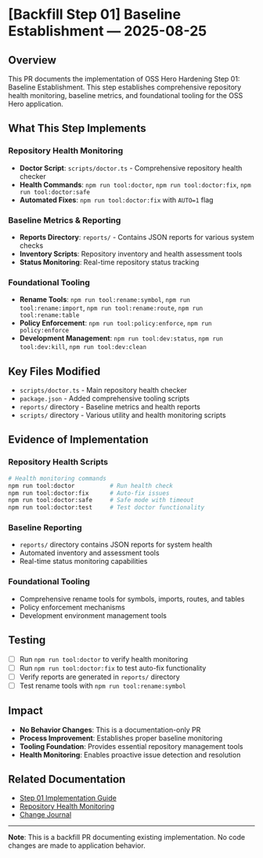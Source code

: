 # [Backfill Step 01] Baseline Establishment — 2025-08-25

## Overview

This PR documents the implementation of OSS Hero Hardening Step 01: Baseline Establishment. This step establishes comprehensive repository health monitoring, baseline metrics, and foundational tooling for the OSS Hero application.

## What This Step Implements

### Repository Health Monitoring
- **Doctor Script**: `scripts/doctor.ts` - Comprehensive repository health checker
- **Health Commands**: `npm run tool:doctor`, `npm run tool:doctor:fix`, `npm run tool:doctor:safe`
- **Automated Fixes**: `npm run tool:doctor:fix` with `AUTO=1` flag

### Baseline Metrics & Reporting
- **Reports Directory**: `reports/` - Contains JSON reports for various system checks
- **Inventory Scripts**: Repository inventory and health assessment tools
- **Status Monitoring**: Real-time repository status tracking

### Foundational Tooling
- **Rename Tools**: `npm run tool:rename:symbol`, `npm run tool:rename:import`, `npm run tool:rename:route`, `npm run tool:rename:table`
- **Policy Enforcement**: `npm run tool:policy:enforce`, `npm run policy:enforce`
- **Development Management**: `npm run tool:dev:status`, `npm run tool:dev:kill`, `npm run tool:dev:clean`

## Key Files Modified

- `scripts/doctor.ts` - Main repository health checker
- `package.json` - Added comprehensive tooling scripts
- `reports/` directory - Baseline metrics and health reports
- `scripts/` directory - Various utility and health monitoring scripts

## Evidence of Implementation

### Repository Health Scripts
```bash
# Health monitoring commands
npm run tool:doctor          # Run health check
npm run tool:doctor:fix      # Auto-fix issues
npm run tool:doctor:safe     # Safe mode with timeout
npm run tool:doctor:test     # Test doctor functionality
```

### Baseline Reporting
- `reports/` directory contains JSON reports for system health
- Automated inventory and assessment tools
- Real-time status monitoring capabilities

### Foundational Tooling
- Comprehensive rename tools for symbols, imports, routes, and tables
- Policy enforcement mechanisms
- Development environment management tools

## Testing

- [ ] Run `npm run tool:doctor` to verify health monitoring
- [ ] Run `npm run tool:doctor:fix` to test auto-fix functionality
- [ ] Verify reports are generated in `reports/` directory
- [ ] Test rename tools with `npm run tool:rename:symbol`

## Impact

- **No Behavior Changes**: This is a documentation-only PR
- **Process Improvement**: Establishes proper baseline monitoring
- **Tooling Foundation**: Provides essential repository management tools
- **Health Monitoring**: Enables proactive issue detection and resolution

## Related Documentation

- [Step 01 Implementation Guide](../steps/STEP01.md)
- [Repository Health Monitoring](../docs/health-monitoring.md)
- [Change Journal](../CHANGE_JOURNAL.md)

---

**Note**: This is a backfill PR documenting existing implementation. No code changes are made to application behavior.
